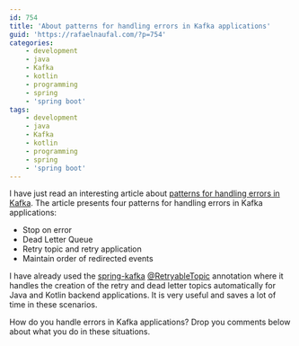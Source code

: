 ```yaml
---
id: 754
title: 'About patterns for handling errors in Kafka applications'
guid: 'https://rafaelnaufal.com/?p=754'
categories:
    - development
    - java
    - Kafka
    - kotlin
    - programming
    - spring
    - 'spring boot'
tags:
    - development
    - java
    - Kafka
    - kotlin
    - programming
    - spring
    - 'spring boot'
---
```


I have just read an interesting article about [patterns for handling errors in Kafka](https://www.confluent.io/blog/error-handling-patterns-in-kafka/). The article presents four patterns for handling errors in Kafka applications:

- Stop on error
- Dead Letter Queue
- Retry topic and retry application
- Maintain order of redirected events

I have already used the [spring-kafka](https://spring.io/projects/spring-kafka) [@RetryableTopic](https://docs.spring.io/spring-kafka/reference/retrytopic/retry-config.html#using-the-retryabletopic-annotation) annotation where it handles the creation of the retry and dead letter topics automatically for Java and Kotlin backend applications. It is very useful and saves a lot of time in these scenarios.

How do you handle errors in Kafka applications? Drop you comments below about what you do in these situations.